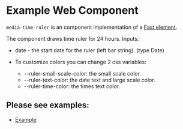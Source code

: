 # Example Web Component

`media-time-ruler` is an component implementation of a [Fast element](https://www.fast.design/).

The component draws time ruler for 24 hours.
Inputs:

-   date - the start date for the ruler (left bar string). (type Date)

-   To customize colors you can change 2 css variables:
    -   --ruler-small-scale-color: the small scale color.
    -   --ruler-text-color: the date text and large scale color.
    -   --ruler-time-color: the times text color.

## Please see examples:

-   [Example](./examples/example.html)
